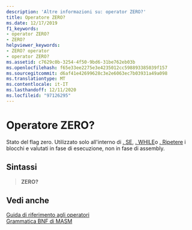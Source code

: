 ```yaml
---
description: 'Altre informazioni su: operator ZERO?'
title: Operatore ZERO?
ms.date: 12/17/2019
f1_keywords:
- operator ZERO?
- ZERO?
helpviewer_keywords:
- ZERO? operator
- operator ZERO?
ms.assetid: c7629c0b-3254-4f50-9bd6-31be762eb03b
ms.openlocfilehash: f65e33ee2275e3e4235012cc598893385039f157
ms.sourcegitcommit: d6af41e42699628c3e2e6063ec7b03931a49a098
ms.translationtype: MT
ms.contentlocale: it-IT
ms.lasthandoff: 12/11/2020
ms.locfileid: "97126295"
---
```

# <a name="operator-zero"></a>Operatore ZERO?

Stato del flag zero. Utilizzato solo all'interno di [. SE](dot-if.md), [. WHILE](dot-while.md)o [. Ripetere](dot-repeat.md) i blocchi e valutati in fase di esecuzione, non in fase di assembly.

## <a name="syntax"></a>Sintassi

> **ZERO?**

## <a name="see-also"></a>Vedi anche

[Guida di riferimento agli operatori](operators-reference.md)\
[Grammatica BNF di MASM](masm-bnf-grammar.md)
